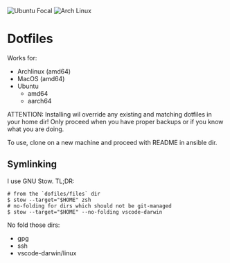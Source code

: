 ![Ubuntu Focal](https://github.com/konradmalik/dotfiles/actions/workflows/focal.yaml/badge.svg)
![Arch Linux](https://github.com/konradmalik/dotfiles/actions/workflows/arch.yaml/badge.svg)

# Dotfiles

Works for:

- Archlinux (amd64)
- MacOS (amd64)
- Ubuntu
  - amd64
  - aarch64

ATTENTION: Installing wil override any existing and matching dotfiles in your home dir! Only proceed when you have proper backups or if you know what you are doing.

To use, clone on a new machine and proceed with README in ansible dir.

## Symlinking

I use GNU Stow. TL;DR:

```
# from the `dofiles/files` dir
$ stow --target="$HOME" zsh
# no-folding for dirs which should not be git-managed
$ stow --target="$HOME" --no-folding vscode-darwin
```

No fold those dirs:

- gpg
- ssh
- vscode-darwin/linux
